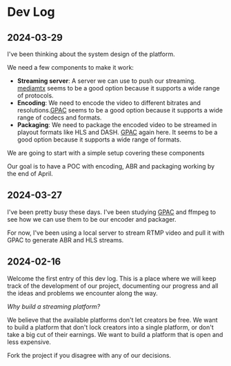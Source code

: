 # Dev Log

## 2024-03-29

I've been thinking about the system design of the platform.

We need a few components to make it work:

* **Streaming server**: A server we can use to push our streaming. [mediamtx](https://github.com/bluenviron/mediamtx) seems to be a good option because it supports a wide range of protocols.
* **Encoding**: We need to encode the video to different bitrates and resolutions.[GPAC](https://gpac.io/) seems to be a good option because it supports a wide range of codecs and formats.
* **Packaging**: We need to package the encoded video to be streamed in playout formats like HLS and DASH. [GPAC](https://gpac.io/) again here. It seems to be a good option because it supports a wide range of formats.

We are going to start with a simple setup covering these components

Our goal is to have a POC with encoding, ABR and packaging working by the end of April.

## 2024-03-27

I've been pretty busy these days. I've been studying [GPAC](https://gpac.io/) and ffmpeg to see how we can use them to be our encoder and packager.

For now, I've been using a local server to stream RTMP video and pull it with GPAC to generate ABR and HLS streams.

## 2024-02-16

Welcome the first entry of this dev log. This is a place where we will keep track of the development of our project, documenting our progress and all the ideas and problems we encounter along the way.

*Why build a streaming platform?*

We believe that the available platforms don't let creators be free. We want to build a platform that don't lock creators into a single platform, or don't take a big cut of their earnings. We want to build a platform that is open and less expensive.

Fork the project if you disagree with any of our decisions.
